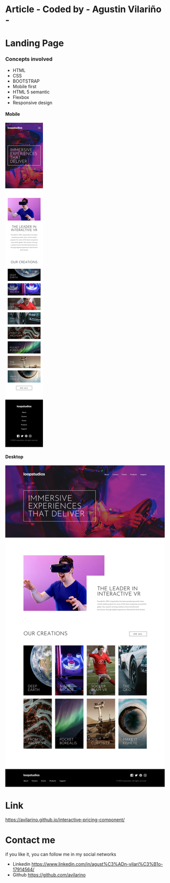 # Article - Coded by -  Agustin Vilariño - 

# Landing Page
### Concepts involved

* HTML
* CSS
* BOOTSTRAP
* Mobile first
* HTML 5 semantic
* Flexbox
* Responsive design


#### Mobile

![Screenshot](https://raw.githubusercontent.com/avilarino/loopstudio/master/img/design/mobile-design.jpg)

#### Desktop

![Screenshot](https://raw.githubusercontent.com/avilarino/loopstudio/master/img/design/desktop-design.jpg)

# Link
https://avilarino.github.io/interactive-pricing-component/

# Contact me
if you like it, you can follow me in my social networks

- Linkedin
https://www.linkedin.com/in/agust%C3%ADn-vilari%C3%B1o-17914564/
- Github
https://github.com/avilarino